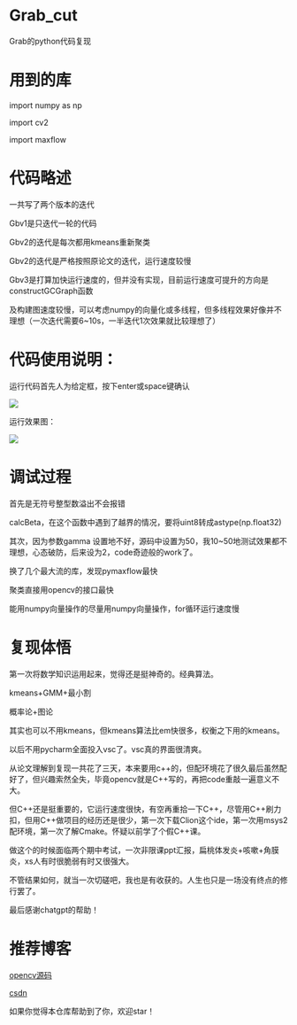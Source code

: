 # Grab_cut
Grab的python代码复现


# 用到的库

import numpy as np

import cv2

import maxflow

# 代码略述

一共写了两个版本的迭代

Gbv1是只迭代一轮的代码

Gbv2的迭代是每次都用kmeans重新聚类

Gbv2的迭代是严格按照原论文的迭代，运行速度较慢

Gbv3是打算加快运行速度的，但并没有实现，目前运行速度可提升的方向是constructGCGraph函数

及构建图速度较慢，可以考虑numpy的向量化或多线程，但多线程效果好像并不理想（一次迭代需要6~10s，一半迭代1次效果就比较理想了）

# 代码使用说明：

运行代码首先人为给定框，按下enter或space键确认

![](https://fastly.jsdelivr.net/gh/Leevan001/pictureBed@main/utools/16818782369041681878236688.png)

运行效果图：

![](https://fastly.jsdelivr.net/gh/Leevan001/pictureBed@main/utools/1681877296937feb07b7032b61814a0b9e53e68756ac.png)

# 调试过程

首先是无符号整型数溢出不会报错

calcBeta，在这个函数中遇到了越界的情况，要将uint8转成astype(np.float32)

其次，因为参数gamma 设置地不好，源码中设置为50，我10~50地测试效果都不理想，心态破防，后来设为2，code奇迹般的work了。

换了几个最大流的库，发现pymaxflow最快

聚类直接用opencv的接口最快

能用numpy向量操作的尽量用numpy向量操作，for循环运行速度慢

# 复现体悟

第一次将数学知识运用起来，觉得还是挺神奇的。经典算法。

kmeans+GMM+最小割

概率论+图论

其实也可以不用kmeans，但kmeans算法比em快很多，权衡之下用的kmeans。

以后不用pycharm全面投入vsc了。vsc真的界面很清爽。

从论文理解到复现一共花了三天，本来要用c++的，但配环境花了很久最后虽然配好了，但兴趣索然全失，毕竟opencv就是C++写的，再把code重敲一遍意义不大。

但C++还是挺重要的，它运行速度很快，有空再重拾一下C++，尽管用C++刷力扣，但用C++做项目的经历还是很少，第一次下载Clion这个ide，第一次用msys2配环境，第一次了解Cmake。怀疑以前学了个假C++课。

做这个的时候面临两个期中考试，一次非限课ppt汇报，扁桃体发炎+咳嗽+角膜炎，xs人有时很脆弱有时又很强大。

不管结果如何，就当一次切磋吧，我也是有收获的。人生也只是一场没有终点的修行罢了。

最后感谢chatgpt的帮助！



# 推荐博客

[opencv源码](https://www.cnblogs.com/P3nguin/p/8532206.html)

[csdn](https://blog.csdn.net/zouxy09/article/details/8534954?ops_request_misc=%257B%2522request%255Fid%2522%253A%2522168187748416800188549457%2522%252C%2522scm%2522%253A%252220140713.130102334.pc%255Fblog.%2522%257D&request_id=168187748416800188549457&biz_id=0&utm_medium=distribute.pc_search_result.none-task-blog-2~blog~first_rank_ecpm_v1~rank_v31_ecpm-1-8534954-null-null.blog_rank_default&utm_term=grabcut&spm=1018.2226.3001.4450)

如果你觉得本仓库帮助到了你，欢迎star！
